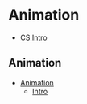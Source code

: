# Animation

* [CS Intro](/courses/csintro)

## Animation

* [Animation](/courses/csintro1/animation)
    * [Intro](/courses/csintro1/animation/intro)